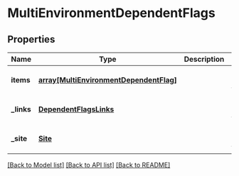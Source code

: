 # MultiEnvironmentDependentFlags

## Properties
Name | Type | Description | Notes
------------ | ------------- | ------------- | -------------
**items** | [**array[MultiEnvironmentDependentFlag]**](MultiEnvironmentDependentFlag.md) |  | [optional] [default to null]
**_links** | [**DependentFlagsLinks**](DependentFlagsLinks.md) |  | [optional] [default to null]
**_site** | [**Site**](Site.md) |  | [optional] [default to null]

[[Back to Model list]](../README.md#documentation-for-models) [[Back to API list]](../README.md#documentation-for-api-endpoints) [[Back to README]](../README.md)


